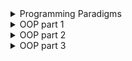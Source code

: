 <details>
<summary>Programming Paradigms</summary>

* Programming Paradigms o'zi nima?
* Uning qanday turlari bor va ular orasidagi farqlar qanday?
</details>

<details>
<summary>OOP part 1</summary>

* OOP nima?
* OOP nechta konsepsiyasi bor?
* OOP ning asosiy ustunliklari qaysilar?
* class nima?
* obyect nima?
* constructor nima?
* qanday constructor turlari mavjud?
* encapsulation nima?
* data hiding nima?
</details>

<details>
<summary>OOP part 2</summary>

* Inheritance nima?
* Inheritance turlari? va ularning farqlari?
* Access modifier nima va qanday turlari bor?
* Access modifierlarning turlariga tarif bering!?
* Access modifierlarni qaysilarini class bilan ishlata olmaysiz? va nega?
* Polymorphism nima?
* Polymorphism turlari va ularni farqlari?
* Polymorphismning foydali taraflari!?
* Static metodlarni override qilolamizmi? va nega?
* Final metodlarni override qilolamizmi? va nega?
</details>

<details>
<summary>OOP part 3</summary>

* Abstraction nima? va unga qanday erishiladi?
* Concrete va abstract classlar farqi?
* Abstractionning avzalliklari nimada?
* Abstract class ichida static methodlar yozsa bo'ladimi? va nega?
* Abstract classning constructori bormi ?
* Interface nima? va nima uchun kerak?
* Access modifierlarning turlarini interface methodlarida ishlata olamiz?
* Interfaceda fildlar ocha olamizmi? va qanday?
* Interfaceda static method yarata olamizmi?
* Abstract class va interface farqi?
</details>
